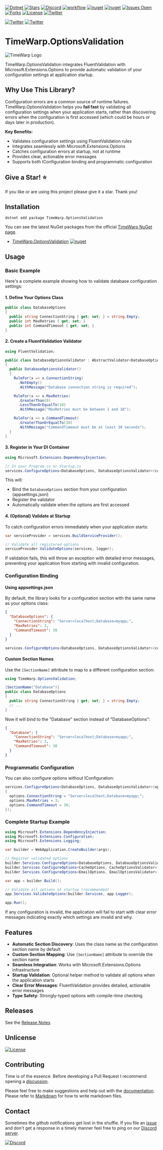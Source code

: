 [![Dotnet](https://img.shields.io/badge/dotnet-10.0-blue)](https://dotnet.microsoft.com)
[![Stars](https://img.shields.io/github/stars/TimeWarpEngineering/timewarp-options-validation?logo=github)](https://github.com/TimeWarpEngineering/timewarp-options-validation)
[![Discord](https://img.shields.io/discord/715274085940199487?logo=discord)](https://discord.gg/7F4bS2T)
[![workflow](https://github.com/TimeWarpEngineering/timewarp-options-validation/actions/workflows/release-build.yml/badge.svg)](https://github.com/TimeWarpEngineering/timewarp-options-validation/actions)
[![nuget](https://img.shields.io/nuget/v/TimeWarp.OptionsValidation?logo=nuget)](https://www.nuget.org/packages/TimeWarp.OptionsValidation/)
[![nuget](https://img.shields.io/nuget/dt/TimeWarp.OptionsValidation?logo=nuget)](https://www.nuget.org/packages/TimeWarp.OptionsValidation/)
[![Issues Open](https://img.shields.io/github/issues/TimeWarpEngineering/timewarp-options-validation.svg?logo=github)](https://github.com/TimeWarpEngineering/timewarp-options-validation/issues)
[![Forks](https://img.shields.io/github/forks/TimeWarpEngineering/timewarp-options-validation)](https://github.com/TimeWarpEngineering/timewarp-options-validation)
[![License](https://img.shields.io/github/license/TimeWarpEngineering/timewarp-options-validation.svg?style=flat-square&logo=github)](https://github.com/TimeWarpEngineering/timewarp-options-validation/issues)
[![Twitter](https://img.shields.io/twitter/url?style=social&url=https%3A%2F%2Fgithub.com%2FTimeWarpEngineering%2Ftimewarp-options-validation)](https://twitter.com/intent/tweet?url=https://github.com/TimeWarpEngineering/timewarp-options-validation)

[![Twitter](https://img.shields.io/twitter/follow/StevenTCramer.svg)](https://twitter.com/intent/follow?screen_name=StevenTCramer)
[![Twitter](https://img.shields.io/twitter/follow/TheFreezeTeam1.svg)](https://twitter.com/intent/follow?screen_name=TheFreezeTeam1)

# TimeWarp.OptionsValidation

![TimeWarp Logo](assets/logo.png)

TimeWarp.OptionsValidation integrates FluentValidation with Microsoft.Extensions.Options to provide automatic validation of your configuration settings at application startup.

## Why Use This Library?

Configuration errors are a common source of runtime failures. TimeWarp.OptionsValidation helps you **fail fast** by validating all configuration settings when your application starts, rather than discovering errors when the configuration is first accessed (which could be hours or days later in production).

**Key Benefits:**
- Validates configuration settings using FluentValidation rules
- Integrates seamlessly with Microsoft.Extensions.Options
- Catches configuration errors at startup, not at runtime
- Provides clear, actionable error messages
- Supports both IConfiguration binding and programmatic configuration

## Give a Star! :star:

If you like or are using this project please give it a star. Thank you!

## Installation

```console
dotnet add package TimeWarp.OptionsValidation
```

You can see the latest NuGet packages from the official [TimeWarp NuGet page](https://www.nuget.org/profiles/TimeWarp.Enterprises).

* [TimeWarp.OptionsValidation](https://www.nuget.org/packages/TimeWarp.OptionsValidation/) [![nuget](https://img.shields.io/nuget/v/TimeWarp.OptionsValidation?logo=nuget)](https://www.nuget.org/packages/TimeWarp.OptionsValidation/)

## Usage

### Basic Example

Here's a complete example showing how to validate database configuration settings:

#### 1. Define Your Options Class

```csharp
public class DatabaseOptions
{
  public string ConnectionString { get; set; } = string.Empty;
  public int MaxRetries { get; set; }
  public int CommandTimeout { get; set; }
}
```

#### 2. Create a FluentValidation Validator

```csharp
using FluentValidation;

public class DatabaseOptionsValidator : AbstractValidator<DatabaseOptions>
{
  public DatabaseOptionsValidator()
  {
    RuleFor(x => x.ConnectionString)
      .NotEmpty()
      .WithMessage("Database connection string is required");

    RuleFor(x => x.MaxRetries)
      .GreaterThan(0)
      .LessThanOrEqualTo(10)
      .WithMessage("MaxRetries must be between 1 and 10");

    RuleFor(x => x.CommandTimeout)
      .GreaterThanOrEqualTo(30)
      .WithMessage("CommandTimeout must be at least 30 seconds");
  }
}
```

#### 3. Register in Your DI Container

```csharp
using Microsoft.Extensions.DependencyInjection;

// In your Program.cs or Startup.cs
services.ConfigureOptions<DatabaseOptions, DatabaseOptionsValidator>(configuration);
```

This will:
- Bind the `DatabaseOptions` section from your configuration (appsettings.json)
- Register the validator
- Automatically validate when the options are first accessed

#### 4. (Optional) Validate at Startup

To catch configuration errors immediately when your application starts:

```csharp
var serviceProvider = services.BuildServiceProvider();

// Validate all registered options
serviceProvider.ValidateOptions(services, logger);
```

If validation fails, this will throw an exception with detailed error messages, preventing your application from starting with invalid configuration.

### Configuration Binding

#### Using appsettings.json

By default, the library looks for a configuration section with the same name as your options class:

```json
{
  "DatabaseOptions": {
    "ConnectionString": "Server=localhost;Database=myapp;",
    "MaxRetries": 3,
    "CommandTimeout": 30
  }
}
```

```csharp
services.ConfigureOptions<DatabaseOptions, DatabaseOptionsValidator>(configuration);
```

#### Custom Section Names

Use the `[SectionName]` attribute to map to a different configuration section:

```csharp
using TimeWarp.OptionsValidation;

[SectionName("Database")]
public class DatabaseOptions
{
  public string ConnectionString { get; set; } = string.Empty;
  // ...
}
```

Now it will bind to the "Database" section instead of "DatabaseOptions":

```json
{
  "Database": {
    "ConnectionString": "Server=localhost;Database=myapp;",
    "MaxRetries": 3,
    "CommandTimeout": 30
  }
}
```

### Programmatic Configuration

You can also configure options without IConfiguration:

```csharp
services.ConfigureOptions<DatabaseOptions, DatabaseOptionsValidator>(options =>
{
  options.ConnectionString = "Server=localhost;Database=myapp;";
  options.MaxRetries = 3;
  options.CommandTimeout = 30;
});
```

### Complete Startup Example

```csharp
using Microsoft.Extensions.DependencyInjection;
using Microsoft.Extensions.Configuration;
using Microsoft.Extensions.Logging;

var builder = WebApplication.CreateBuilder(args);

// Register validated options
builder.Services.ConfigureOptions<DatabaseOptions, DatabaseOptionsValidator>(builder.Configuration);
builder.Services.ConfigureOptions<CacheOptions, CacheOptionsValidator>(builder.Configuration);
builder.Services.ConfigureOptions<EmailOptions, EmailOptionsValidator>(builder.Configuration);

var app = builder.Build();

// Validate all options at startup (recommended)
app.Services.ValidateOptions(builder.Services, app.Logger);

app.Run();
```

If any configuration is invalid, the application will fail to start with clear error messages indicating exactly which settings are invalid and why.

## Features

- **Automatic Section Discovery**: Uses the class name as the configuration section name by default
- **Custom Section Mapping**: Use `[SectionName]` attribute to override the section name
- **Seamless Integration**: Works with Microsoft.Extensions.Options infrastructure
- **Startup Validation**: Optional helper method to validate all options when the application starts
- **Clear Error Messages**: FluentValidation provides detailed, actionable error messages
- **Type Safety**: Strongly-typed options with compile-time checking

## Releases

See the [Release Notes](./documentation/releases.md)
## Unlicense

[![License](https://img.shields.io/github/license/TimeWarpEngineering/timewarp-options-validation.svg?style=flat-square&logo=github)](https://unlicense.org)

## Contributing

Time is of the essence.  Before developing a Pull Request I recommend opening a [discussion](https://github.com/TimeWarpEngineering/timewarp-options-validation/discussions).

Please feel free to make suggestions and help out with the [documentation](https://timewarpengineering.github.io/timewarp-options-validation/).
Please refer to [Markdown](http://daringfireball.net/projects/markdown/) for how to write markdown files.

## Contact

Sometimes the github notifications get lost in the shuffle.  If you file an [issue](https://github.com/TimeWarpEngineering/timewarp-options-validation/issues) and don't get a response in a timely manner feel free to ping on our [Discord server](https://discord.gg/A55JARGKKP).

[![Discord](https://img.shields.io/discord/715274085940199487?logo=discord)](https://discord.gg/7F4bS2T)
